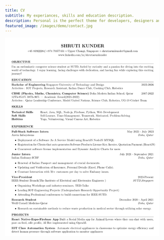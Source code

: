 ```yaml
---
title: CV
subtitle: My experiances, skills and education description.
description: Personal is the perfect theme for developers, designers and other creatives.
featured_image: /images/demo/contact.jpg
---
```

<div style="display: flex; justify-content: center; align-items: center; text-align: center;">
	<img src="/images/CV.png">
</div>


